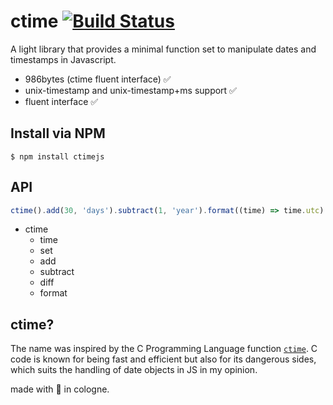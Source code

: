# ctime [![Build Status](https://travis-ci.org/cckrause/ctime.svg?branch=master)](https://travis-ci.org/cckrause/ctime)

A light library that provides a minimal function set to manipulate dates and timestamps in Javascript.

<!-- * 133bytes (ES6 function set) 🤩 -->
* 986bytes (ctime fluent interface) ✅
* unix-timestamp and unix-timestamp+ms support ✅
* fluent interface ✅
<!-- * immutable (ctime fluent interface is not right now)  -->

## Install via NPM

```
$ npm install ctimejs
```

## API

```js
ctime().add(30, 'days').subtract(1, 'year').format((time) => time.utc)
```

- ctime
    - time
    - set
    - add
    - subtract
    - diff
    - format

<!-- ## ES6 Module

- date
- time
- set
- add
- subtract
- format

```js
import {date, time, format} from 'ctime';

// now time
time() // 1543826404199 (2018-12-03T08:40:04.199Z)

// init with unix
date(534236400) // native date object

// init with unix+ms
date(534236400000) // native date object

// Man takes first steps on the Moon
format(-14159040, (date) => date.utc) // "1969-07-21T02:56:00.000Z"
``` -->

## ctime?
The name was inspired by the C Programming Language function [`ctime`](https://en.wikipedia.org/wiki/C_date_and_time_functions "Wikipedia C Date and Time Functions"). C code is known for being fast and efficient but also for its dangerous sides, which suits the handling of date objects in JS in my opinion.

made with 💙 in cologne.

